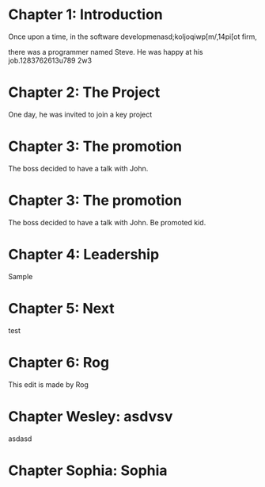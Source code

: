 # Chapter 1: Introduction

Once upon a time, in the software developmenasd;koljoqiwp[m/,14pi[ot firm,

there was a programmer named Steve.
He was happy at his job.1283762613u789 2w3

# Chapter 2: The Project

One day, he was invited to join a key project

# Chapter 3: The promotion

The boss decided to have a talk with John.

# Chapter 3: The promotion

The boss decided to have a talk with John. Be promoted kid.

# Chapter 4: Leadership

Sample



# Chapter 5: Next

test



# Chapter 6: Rog

This edit is made by Rog

# Chapter Wesley: asdvsv
asdasd



# Chapter Sophia: Sophia
